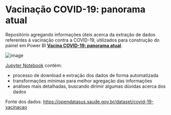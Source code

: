 # Vacinação COVID-19: panorama atual

Repositório agregando informações úteis acerca da extração de dados referentes à vacinação contra a COVID-19, utilizados para construção do painel em Power BI **[Vacina COVID-19: panorama atual](http://antiamador.org/bi/vacinaBR)**.

![image](https://user-images.githubusercontent.com/46999394/114954859-cd4e9f00-9e31-11eb-8bbf-5a40d1e4989d.png)

[Jupyter Notebook](https://github.com/ffmenezes/panorama_vacinacao_covid19/blob/main/analisa_dados_vacinacao_COVID19_BR.ipynb) contém:
- processo de download e extração dos dados de forma automatizada
- transformações mínimas para melhor agregação das informações
- análises mais detalhadas, buscando dirimir algumas dúvidas acerca dos dados

Fonte dos dados:
https://opendatasus.saude.gov.br/dataset/covid-19-vacinacao
